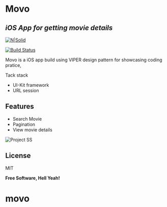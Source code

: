 # Movo
## _iOS App for getting movie details_

[![N|Solid](https://www.programmableweb.com/sites/default/files/OMDb.jpg)](https://nodesource.com/products/nsolid)

[![Build Status](https://travis-ci.org/joemccann/dillinger.svg?branch=master)](https://travis-ci.org/joemccann/dillinger)

Movo is a iOS app build using VIPER design pattern for showcasing coding pratice,

Tack stack
- UI-Kit framework
- URL session

## Features

- Search Movie
- Pagination
- View movie details
 
 ![Project SS](https://user-images.githubusercontent.com/40399665/188304356-1b85d3e4-0ace-48dc-b142-dbe9ee6f7be6.png)

## License
MIT

**Free Software, Hell Yeah!**
 # movo
